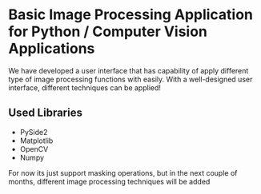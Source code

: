 # Basic Image Processing Application for Python / Computer Vision Applications


We have developed a user interface that has capability of apply different type of image processing functions with easily. With a well-designed user interface, different techniques can be applied!



##  Used  Libraries ##

- PySide2 
- Matplotlib
- OpenCV
- Numpy


For now its just support masking operations, but in the next couple of months, different image processing techniques will be added

